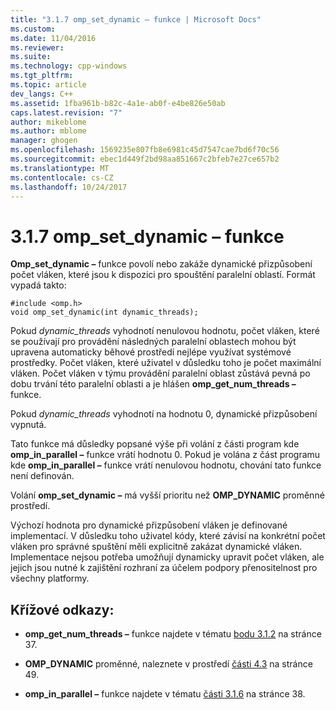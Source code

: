 ```yaml
---
title: "3.1.7 omp_set_dynamic – funkce | Microsoft Docs"
ms.custom: 
ms.date: 11/04/2016
ms.reviewer: 
ms.suite: 
ms.technology: cpp-windows
ms.tgt_pltfrm: 
ms.topic: article
dev_langs: C++
ms.assetid: 1fba961b-b82c-4a1e-ab0f-e4be826e50ab
caps.latest.revision: "7"
author: mikeblome
ms.author: mblome
manager: ghogen
ms.openlocfilehash: 1569235e807fb8e6981c45d7547cae7bd6f70c56
ms.sourcegitcommit: ebec1d449f2bd98aa851667c2bfeb7e27ce657b2
ms.translationtype: MT
ms.contentlocale: cs-CZ
ms.lasthandoff: 10/24/2017
---
```

# <a name="317-ompsetdynamic-function"></a>3.1.7 omp_set_dynamic – funkce
**Omp_set_dynamic –** funkce povolí nebo zakáže dynamické přizpůsobení počet vláken, které jsou k dispozici pro spouštění paralelní oblastí. Formát vypadá takto:  
  
```  
#include <omp.h>  
void omp_set_dynamic(int dynamic_threads);  
```  
  
 Pokud *dynamic_threads* vyhodnotí nenulovou hodnotu, počet vláken, které se používají pro provádění následných paralelní oblastech mohou být upravena automaticky běhové prostředí nejlépe využívat systémové prostředky. Počet vláken, které uživatel v důsledku toho je počet maximální vláken. Počet vláken v týmu provádění paralelní oblast zůstává pevná po dobu trvání této paralelní oblasti a je hlášen **omp_get_num_threads –** funkce.  
  
 Pokud *dynamic_threads* vyhodnotí na hodnotu 0, dynamické přizpůsobení vypnutá.  
  
 Tato funkce má důsledky popsané výše při volání z části program kde **omp_in_parallel –** funkce vrátí hodnotu 0. Pokud je volána z část programu kde **omp_in_parallel –** funkce vrátí nenulovou hodnotu, chování tato funkce není definován.  
  
 Volání **omp_set_dynamic –** má vyšší prioritu než **OMP_DYNAMIC** proměnné prostředí.  
  
 Výchozí hodnota pro dynamické přizpůsobení vláken je definované implementací. V důsledku toho uživatel kódy, které závisí na konkrétní počet vláken pro správné spuštění měli explicitně zakázat dynamické vláken. Implementace nejsou potřeba umožňují dynamicky upravit počet vláken, ale jejich jsou nutné k zajištění rozhraní za účelem podpory přenositelnost pro všechny platformy.  
  
## <a name="cross-references"></a>Křížové odkazy:  
  
-   **omp_get_num_threads –** funkce najdete v tématu [bodu 3.1.2](../../parallel/openmp/3-1-2-omp-get-num-threads-function.md) na stránce 37.  
  
-   **OMP_DYNAMIC** proměnné, naleznete v prostředí [části 4.3](../../parallel/openmp/4-3-omp-dynamic.md) na stránce 49.  
  
-   **omp_in_parallel –** funkce najdete v tématu [části 3.1.6](../../parallel/openmp/3-1-6-omp-in-parallel-function.md) na stránce 38.